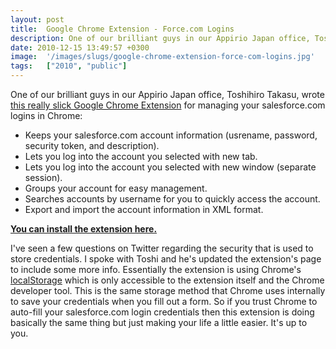 ```yaml
---
layout: post
title:  Google Chrome Extension - Force.com Logins
description: One of our brilliant guys in our Appirio Japan office, Toshihiro Takasu, wrote  this really slick Google Chrome Extension  for managing your salesforce.com logins in Chrome- * Keeps your salesforce.com account information (usrename, password, security  token, and description). * Lets you log into the account you selected with new tab. * Lets you log into the account you selected with new window (separate  session). * Groups your account for easy management. * Searches accounts by username for yo
date: 2010-12-15 13:49:57 +0300
image:  '/images/slugs/google-chrome-extension-force-com-logins.jpg'
tags:   ["2010", "public"]
---
```

<p>One of our brilliant guys in our Appirio Japan office, Toshihiro Takasu, wrote <a href="https://chrome.google.com/extensions/detail/ldjbglicecgnpkpdhpbogkednmmbebec#">this really slick Google Chrome Extension</a> for managing your salesforce.com logins in Chrome:</p>
<ul>
<li>Keeps your salesforce.com account information (usrename, password, security token, and description).</li>
<li>Lets you log into the account you selected with new tab.</li>
<li>Lets you log into the account you selected with new window (separate session).</li>
<li>Groups your account for easy management.</li>
<li>Searches accounts by username for you to quickly access the account.</li>
<li>Export and import the account information in XML format.</li>
</ul>
<p><a href="https://chrome.google.com/extensions/detail/ldjbglicecgnpkpdhpbogkednmmbebec#"><strong>You can install the extension here.</strong></a></p>
<p>I've seen a few questions on Twitter regarding the security that is used to store credentials. I spoke with Toshi and he's updated the extension's page to include some more info. Essentially the extension is using Chrome's <a href="http://www.rajdeepd.com/articles/chrome/localstrg/LocalStorageSample.htm">localStorage</a> which is only accessible to the extension itself and the Chrome developer tool. This is the same storage method that Chrome uses internally to save your credentials when you fill out a form. So if you trust Chrome to auto-fill your salesforce.com login credentials then this extension is doing basically the same thing but just making your life a little easier. It's up to you.</p>
